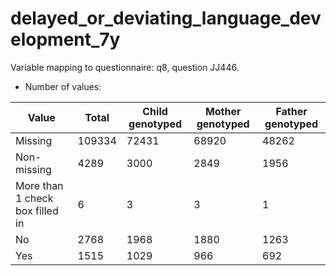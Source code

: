 # delayed_or_deviating_language_development_7y
Variable mapping to questionnaire: q8, question JJ446.
- Number of values:

| Value | Total | Child genotyped | Mother genotyped | Father genotyped |
| ----- | ----- | --------------- | ---------------- | ---------------- |
| Missing | 109334 | 72431 | 68920 | 48262 |
| Non-missing | 4289 | 3000 | 2849 | 1956 |
| More than 1 check box filled in | 6 | 3 | 3 |1 |
| No | 2768 | 1968 | 1880 |1263 |
| Yes | 1515 | 1029 | 966 |692 |



